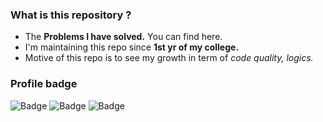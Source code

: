 

### What is this repository ? 
- The **Problems I have solved.** You can find here.
- I'm maintaining this repo since **1st yr of my college.**
- Motive of this repo is to see my growth in term of *code quality, logics.*

### Profile badge
![Badge](https://cp-logo.vercel.app/codechef/sharmaa)
![Badge](https://cp-logo.vercel.app/codeforces/akhilsharmaa)
![Badge](https://cp-logo.vercel.app/leetcode/akhilsharmaa)

